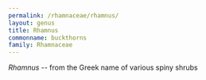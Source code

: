 ```yaml
---
permalink: /rhamnaceae/rhamnus/
layout: genus
title: Rhamnus
commonname: buckthorns
family: Rhamnaceae
---
```


*Rhamnus* -- from the Greek name of various spiny shrubs

